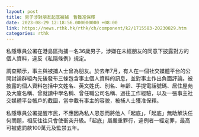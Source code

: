 ```yaml
---
layout: post
title: 男子涉對朋友起底被捕　暫獲准保釋
date: 2023-08-29 12:18:56.000000000 +08:00
link: https://news.rthk.hk/rthk/ch/component/k2/1715583-20230829.htm
categories: rthk
---
```


私隱專員公署在港島區拘捕一名36歲男子，涉嫌在未經朋友的同意下披露對方的個人資料，違反《私隱條例》規定。
 
調查顯示，事主與被捕人士曾為朋友。於去年7月，有人在一個社交媒體平台的公開討論群組內先後發布三條包含事主個人資料的訊息，並對事主作出負面評論。被披露的個人資料包括中文姓名、英文姓氏、別名、年齡、手提電話號碼、居住屋苑及大廈名稱、曾就讀中學名稱、曾任職公司名稱、過往工作經驗，以及一張事主社交媒體平台帳戶的截圖，當中載有事主的容貌，被捕人士獲准保釋。

私隱專員公署提醒市民，不應因為私人恩怨而將他人「起底」，「起底」無助解決任何問題，相反往往只會使衝突升級。「起底」屬嚴重罪行，違例者一經定罪，最高可被處罰款100萬元及監禁五年。
